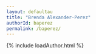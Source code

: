 ```yaml
---
layout: defaultau
title: "Brenda Alexander-Perez"
authorId: baperez
permalink: /baperez/
---
```

{% include loadAuthor.html %}
<script>
    $(document).ready(function(){
        showAuthorBio('{{ page.authorId }}');
   });
</script>

